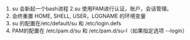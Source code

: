 1. su 会新起一个bash进程
2.su 使用PAM进行认证，账户，会话管理。
3. 会终重置 HOME, SHELL, USER，LOGNAME 的环境变量
4. su 的配置在/etc/default/su 和 /etc/login.defs 
5. PAM的配置在 /etc/pam.d/su 和 /etc/pam.d/su-l（如果指定选项 --login）
